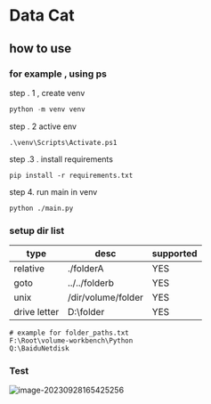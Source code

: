 # Data Cat



## how to use 

### for example , using ps

step . 1 , create venv

```powershell
python -m venv venv
```

step . 2 active env 

```
.\venv\Scripts\Activate.ps1
```

step .3 . install requirements

```
pip install -r requirements.txt
```

step 4. run main in venv

```
python ./main.py
```



### setup dir list



| type         | desc               | supported |
| ------------ | ------------------ | --------- |
| relative     | ./folderA          | YES       |
| goto         | ../../folderb      | YES       |
| unix         | /dir/volume/folder | YES       |
| drive letter | D:\folder          | YES       |

```
# example for folder_paths.txt
F:\Root\volume-workbench\Python
Q:\BaiduNetdisk
```





### Test



![image-20230928165425256](".\readme.assets\image-20230928165425256.png")
